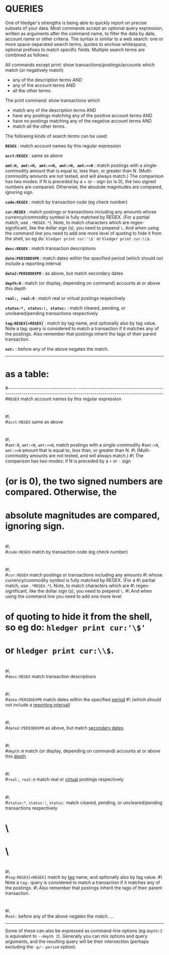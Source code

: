 # QUERIES

One of hledger's strengths is being able to quickly report on precise subsets of your data.
Most commands accept an optional query expression, written as arguments after the command name,
to filter the data by date, account name or other criteria.
The syntax is similar to a web search:
one or more space-separated search terms,
quotes to enclose whitespace,
optional prefixes to match specific fields.
Multiple search terms are combined as follows:

All commands except print:
show transactions/postings/accounts which match (or negatively match)

- any of the description terms AND
- any of the account terms AND
- all the other terms.

The print command:
show transactions which

- match any of the description terms AND
- have any postings matching any of the positive account terms AND
- have no postings matching any of the negative account terms AND
- match all the other terms.

The following kinds of search terms can be used:


**`REGEX`**
: match account names by this regular expression


**`acct:REGEX`**
: same as above


**`amt:N, amt:<N, amt:<=N, amt:>N, amt:>=N`**
: match postings with a single-commodity amount that is equal to, less
than, or greater than N.  (Multi-commodity amounts are not tested, and
will always match.)  The comparison has two modes: if N is preceded by
a + or - sign (or is 0), the two signed numbers are
compared. Otherwise, the absolute magnitudes are compared, ignoring
sign.


**`code:REGEX`**
: match by transaction code (eg check number)


**`cur:REGEX`**
: match postings or transactions including any amounts whose
currency/commodity symbol is fully matched by REGEX. (For a partial
match, use `.*REGEX.*`). Note, to match characters which are
regex-significant, like the dollar sign (`$`), you need to prepend `\`.
And when using the command line you need to add one more level of
quoting to hide it from the shell, so eg do: `hledger print cur:'\$'`
or `hledger print cur:\\$`.


**`desc:REGEX`**
: match transaction descriptions


**`date:PERIODEXPR`**
: match dates within the specified period (which should not include a
reporting interval


**`date2:PERIODEXPR`**
: as above, but match secondary dates


**`depth:N`**
: match (or display, depending on command) accounts at or above this depth


**`real:, real:0`**
: match real or virtual postings respectively


**`status:*, status:!, status:`**
: match cleared, pending, or uncleared/pending transactions respectively


**`tag:REGEX[=REGEX]`**
: match by tag name, and optionally also by tag value.  Note a
tag: query is considered to match a transaction if it matches any of
the postings.  Also remember that postings inherit the tags of their
parent transaction.


**`not:`**
: before any of the above negates the match.

---
# as a table:
#---------------------------------- ------------------------------------------------------------------------------------------------------------------------
#`REGEX`                            match account names by this regular expression
#
#\                                  \
#`acct:REGEX`                       same as above
#
#\                                  \
#`amt:N`, `amt:<N`, `amt:<=N`,      match postings with a single-commodity
#`amt:>N`, `amt:>=N`                amount that is equal to, less than, or greater than N.
#\                                  (Multi-commodity amounts are not tested, and will always match.)
#\                                  The comparison has two modes: if N is preceded by a `+` or `-` sign
#                                   (or is 0), the two signed numbers are compared. Otherwise, the
#                                   absolute magnitudes are compared, ignoring sign.
#
#\                                  \
#`code:REGEX`                       match by transaction code (eg check number)
#
#\                                  \
#`cur:REGEX`                        match postings or transactions including any amounts
#\                                  whose currency/commodity symbol is fully matched by REGEX. (For a
#\                                  partial match, use `.*REGEX.*`). Note, to match characters which are
#\                                  regex-significant, like the dollar sign (`$`), you need to prepend `\`.
#\                                  And when using the command line you need to add one more level
#                                   of quoting to hide it from the shell, so eg do: `hledger print cur:'\$'`
#                                   or `hledger print cur:\\$`.
#
#\                                  \
#`desc:REGEX`                       match transaction descriptions
#
#\                                  \
#`date:PERIODEXPR`                  match dates within the specified [period](#period-expressions)
#\                                  (which should not include a [reporting interval](#reporting-interval))
#
#\                                  \
#`date2:PERIODEXPR`                 as above, but match [secondary dates](#secondary-dates)
#
#\                                  \
#`depth:N`                          match (or display, depending on command) accounts at or above this [depth](#depth-limiting)
#
#\                                  \
#`real:`, `real:0`                  match real or [virtual](#virtual-postings) postings respectively
#
#\                                  \
#`status:*`, `status:!`, `status:`  match cleared, pending, or uncleared/pending transactions respectively
#                                   \
#                                   \
#
#\                                  \
#`tag:REGEX[=REGEX]`                match by [tag](#tags) name, and optionally also by tag value.
#\                                  Note a `tag:` query is considered to match a transaction if it matches any of the postings.
#\                                  Also remember that postings inherit the tags of their parent transaction.
#
#\                                  \
#`not:`                             before any of the above negates the match.
...
---------------------------------- ------------------------------------------------------------------------------------------------------------------------

Some of these can also be expressed as command-line options (eg `depth:2` is equivalent to `--depth 2`).
Generally you can mix options and query arguments, and the resulting query will be their intersection
(perhaps excluding the `-p/--period` option).
